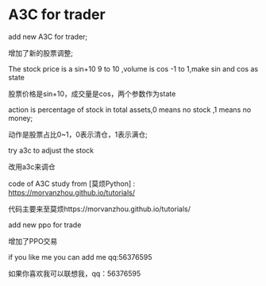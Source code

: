 # A3C for trader
add new A3C for trader;

增加了新的股票调整;

The stock price is a sin+10  9 to 10 ,volume is cos -1 to 1,make sin and cos as state

股票价格是sin+10，成交量是cos，两个参数作为state

action  is  percentage of  stock in  total assets,0 means no stock ,1 means no money;

动作是股票占比0~1，0表示清仓，1表示满仓;

try a3c to adjust the stock

改用a3c来调仓

code of A3C study from  [莫烦Python] : https://morvanzhou.github.io/tutorials/

代码主要来至莫烦https://morvanzhou.github.io/tutorials/

add new ppo for trade

增加了PPO交易

if you like me you can add me qq:56376595

如果你喜欢我可以联想我，qq：56376595
